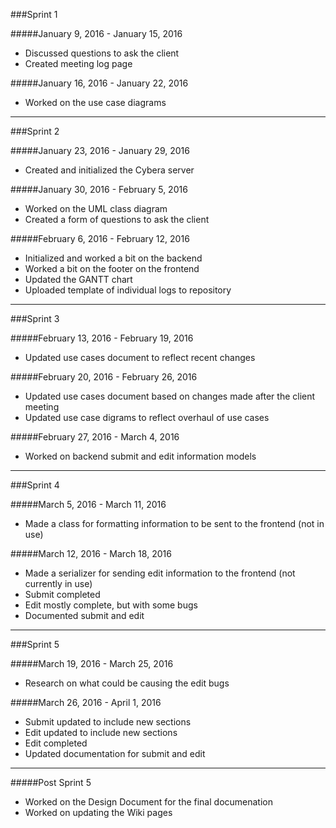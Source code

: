 ###Sprint 1

#####January 9, 2016 - January 15, 2016
* Discussed questions to ask the client
* Created meeting log page 

#####January 16, 2016 - January 22, 2016
* Worked on the use case diagrams

---

###Sprint 2

#####January 23, 2016 - January 29, 2016
* Created and initialized the Cybera server

#####January 30, 2016 - February 5, 2016
* Worked on the UML class diagram
* Created a form of questions to ask the client

#####February 6, 2016 - February 12, 2016
* Initialized and worked a bit on the backend
* Worked a bit on the footer on the frontend
* Updated the GANTT chart
* Uploaded template of individual logs to repository

---

###Sprint 3

#####February 13, 2016 - February 19, 2016
* Updated use cases document to reflect recent changes

#####February 20, 2016 - February 26, 2016
* Updated use cases document based on changes made after the client meeting
* Updated use case digrams to reflect overhaul of use cases

#####February 27, 2016 - March 4, 2016
* Worked on backend submit and edit information models

---

###Sprint 4

#####March 5, 2016 - March 11, 2016
* Made a class for formatting information to be sent to the frontend (not in use)

#####March 12, 2016 - March 18, 2016
* Made a serializer for sending edit information to the frontend (not currently in use)
* Submit completed
* Edit mostly complete, but with some bugs
* Documented submit and edit

---

###Sprint 5

#####March 19, 2016 - March 25, 2016
* Research on what could be causing the edit bugs

#####March 26, 2016 - April 1, 2016
* Submit updated to include new sections
* Edit updated to include new sections
* Edit completed
* Updated documentation for submit and edit

---

#####Post Sprint 5
* Worked on the Design Document for the final documenation
* Worked on updating the Wiki pages
